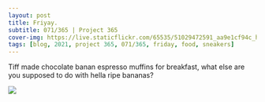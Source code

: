 ```yaml
---
layout: post
title: Friyay.
subtitle: 071/365 | Project 365
cover-img: https://live.staticflickr.com/65535/51029472591_aa9e1cf94c_h.jpg
tags: [blog, 2021, project 365, 071/365, friday, food, sneakers]
---
```

<style>
  .intro-header.big-img {
    background-position:center }
</style>
Tiff made chocolate banan espresso muffins for breakfast, what else are you supposed to do with hella ripe bananas?
<p class="post-img-wrap">
  <img src="https://live.staticflickr.com/65535/51029472591_aa9e1cf94c_h.jpg">
</p>
